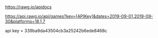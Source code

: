 https://rawg.io/apidocs

https://api.rawg.io/api/games?key=[APIKey]&dates=2019-09-01,2019-09-30&platforms=18,1,7

api key = 339ba9da43504cb3a25242b6ede8468c
